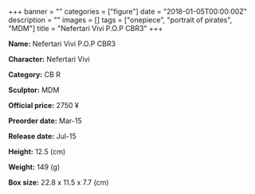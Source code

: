 +++
banner = ""
categories = ["figure"]
date = "2018-01-05T00:00:00Z"
description = ""
images = []
tags = ["onepiece", "portrait of pirates", "MDM"]
title = "Nefertari Vivi P.O.P CBR3"
+++

**Name:** Nefertari Vivi P.O.P CBR3

**Character:** Nefertari Vivi

**Category:** CB  R 

**Sculptor:** MDM

**Official price:** 2750 ¥

**Preorder date:** Mar-15

**Release date:** Jul-15

**Height:** 12.5 (cm)

**Weight:** 149 (g)

**Box size:** 22.8 x 11.5 x 7.7 (cm)



